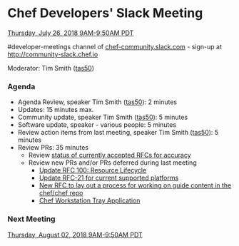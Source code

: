 # Chef Developers' Slack Meeting

[Thursday, July 26, 2018 9AM-9:50AM PDT](http://everytimezone.com/#2018-07-26,240,cn3)

\#developer-meetings channel of [chef-community.slack.com](http://chef-community.slack.com) - sign-up at <http://community-slack.chef.io>

Moderator: Tim Smith ([tas50](https://www.github.com/tas50/))

### Agenda
* Agenda Review, speaker Tim Smith ([tas50](https://www.github.com/tas50/)): 2 minutes
* Updates: 15 minutes max.
* Community update, speaker Tim Smith ([tas50](https://www.github.com/tas50/)): 5 minutes
* Software update, speaker - various people: 5 minutes
* Review action items from last meeting, speaker Tim Smith ([tas50](https://www.github.com/tas50/)): 5 minutes
* Review PRs:  35 minutes
  * Review [status of currently accepted RFCs for accuracy](https://chef.github.io/chef-rfc/)
  * Review new PRs and/or PRs deferred during last meeting
    * [Update RFC 100: Resource Lifecycle](https://github.com/chef/chef-rfc/pull/318)
    * [Update RFC-21 for current supported platforms](https://github.com/chef/chef-rfc/pull/317)
    * [New RFC to lay out a process for working on guide content in the chef/chef repo](https://github.com/chef/chef-rfc/pull/315)
    * [Chef Workstation Tray Application](https://github.com/chef/chef-rfc/pull/311)

### Next Meeting

[Thursday, August 02, 2018 9AM-9:50AM PDT](http://everytimezone.com/#2018-08-02,240,cn3)
